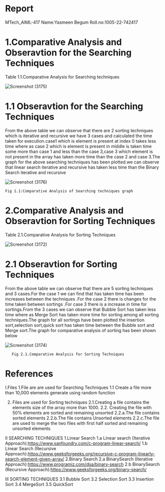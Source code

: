 # Report
MTech_AIML-417
Name:Yasmeen Begum
Roll.no:1005-22-742417


# 1.Comparative Analysis and Obseravtion for the Searching Techniques

  Table 1.1.Comparative Analysis for Searching techniques
  
![Screenshot (3175)](https://user-images.githubusercontent.com/91931504/208147694-8607a278-74da-4beb-a3e7-07a55362a75a.png)
       
 
 # 1.1 Obseravtion for the Searching Techniques

From the above table we can observe that there are 2 sorting techniques which is iterative and recursive we have 3 cases and calculated the time taken for execution.case1 which is element is present at index 0 takes less time where as case 2 which is element is present in middle is taken time some more than case 1 and less than the case 3,case 3 which element is not present in the array has taken more time than the case 2 and case 3.The graph for the above searching techniques has been plotted.we can observe that linear search iterative and recursive has taken less time than the Binary Search iterative and recursive

![Screenshot (3176)](https://user-images.githubusercontent.com/91931504/208147708-64f563b7-293f-4fc2-912a-88a5012ee575.png)
    
    Fig 1.1:Comparative Analysis of Searching techniques graph
   

# 2.Comparative Analysis and Obseravtion for Sorting Techniques
                  
  Table 2.1.Comparative Analysis for Sorting Techniques
  
![Screenshot (3172)](https://user-images.githubusercontent.com/91931504/208147730-5287c662-3d79-4e32-9e07-7c8f78a3faab.png)
      
 
# 2.1 Obseravtion for Sorting Techniques

From the above table we can observe that there are 5 sorting techniques and 3 cases.For the case 1 we can find that has taken time has been increases between the techniques .For the case 2 there is changes for the time taken between sortings .For case 3 there is a increase in time for sortings.From the 3 cases we can observe that Bubble Sort has taken less time where as Merge Sort has taken more time for sorting among all sorting techniques.The graph for all sortings have been plotted the insertion sort,selection sort,quick sort has taken time between the Bubble sort and Merge sort.The graph for comparative analysis of sorting has been shown below

![Screenshot (3174)](https://user-images.githubusercontent.com/91931504/208147743-b9863ba3-6fc6-40b7-a198-e063d0ca1c26.png)
                                
       Fig 2.1.Comparative Analysis for Sorting Techniques
       
       
# References

I.Files 
1.File are are used for Searching Techniques 
1.1 Create a file more than 10,000 elements generate using random function 

2. Files are used for Sorting techniques 
2.1.Creating a file contains the elements size of the array more than 1000. 
2.2. Creating the file with 50% elements are sorted and remaining unsorted 
2.2.a.The file contains sorted elements 
2.2.b.The file contains Unsorted elements 
2.2.c.The file are used to merge the two files with first half sorted and remaining unsorted elements
 
II SEARCHING TECHNIQUES 
1.Linear Search 
1.a Linear search (Iterative Approach):https://www.sanfoundry.com/c-program-linear-search/
1.b Linear Search (Recursive Approach):https://www.geeksforgeeks.org/recursive-c-program-linearly-search-element-given-array/
2.Binary Search 
2.a BinarySearch (Iterative Approach):https://www.programiz.com/dsa/binary-search
2.b BinarySearch (Recursive Approach):https://www.geeksforgeeks.org/binary-search/

III SORTING TECHNIQUES 
3.1 Bubble Sort 
3.2 Selection Sort 
3.3 Insertion Sort 
3.4 MergeSort 
3.5 QuickSort 



